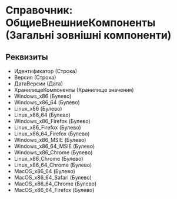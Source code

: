 ﻿# Справочник: ОбщиеВнешниеКомпоненты (Загальні зовнішні компоненти)

## Реквизиты

- Идентификатор (Строка)
- Версия (Строка)
- ДатаВерсии (Дата)
- ХранилищеКомпоненты (Хранилище значения)
- Windows_x86 (Булево)
- Windows_x86_64 (Булево)
- Linux_x86 (Булево)
- Linux_x86_64 (Булево)
- Windows_x86_Firefox (Булево)
- Linux_x86_Firefox (Булево)
- Linux_x86_64_Firefox (Булево)
- Windows_x86_MSIE (Булево)
- Windows_x86_64_MSIE (Булево)
- Windows_x86_Chrome (Булево)
- Linux_x86_Chrome (Булево)
- Linux_x86_64_Chrome (Булево)
- MacOS_x86_64 (Булево)
- MacOS_x86_64_Safari (Булево)
- MacOS_x86_64_Chrome (Булево)
- MacOS_x86_64_Firefox (Булево)

